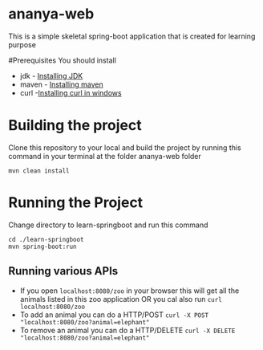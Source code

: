 # ananya-web
This is a simple skeletal spring-boot application that is created for learning purpose

#Prerequisites
You should install
- jdk - [Installing JDK](https://docs.oracle.com/en/java/javase/13/install/overview-jdk-installation.html)
- maven - [Installing maven](https://maven.apache.org/install.html)
- curl -[Installing curl in windows](https://www.oracle.com/webfolder/technetwork/tutorials/obe/cloud/objectstorage/restrict_rw_accs_cntainers_REST_API/files/installing_curl_command_line_tool_on_windows.html)


# Building the project
Clone this repository to your local and build the project by running this command in your terminal at the folder ananya-web folder
```
mvn clean install
```

# Running the Project
Change directory to learn-springboot and run this command
```
cd ./learn-springboot
mvn spring-boot:run
```
## Running various APIs

* If you open ```localhost:8080/zoo``` in your browser this will get all the animals listed in this zoo application OR you cal also run ```curl  localhost:8080/zoo``` 
* To add an animal you can do a HTTP/POST ```curl -X POST "localhost:8080/zoo?animal=elephant"```
* To remove an animal you can do a HTTP/DELETE ```curl -X DELETE "localhost:8080/zoo?animal=elephant"```
